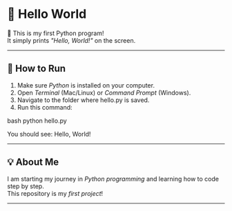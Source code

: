 # 👋 Hello World
🎉 This is my first Python program!  
It simply prints *"Hello, World!"* on the screen.

---

## 🚀 How to Run

1. Make sure *Python* is installed on your computer.  
2. Open *Terminal* (Mac/Linux) or *Command Prompt* (Windows).  
3. Navigate to the folder where hello.py is saved.  
4. Run this command:

bash
python hello.py


You should see:
Hello, World!


---

## 💡 About Me

I am starting my journey in *Python programming* and learning how to code step by step.  
This repository is my *first project*!  

---

